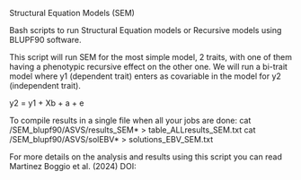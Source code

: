 Structural Equation Models (SEM)

Bash scripts to run Structural Equation models or Recursive models using BLUPF90 software.

This script will run SEM for the most simple model, 2 traits, with one of them having a phenotypic recursive effect on the other one.
We will run a bi-trait model where y1 (dependent trait) enters as covariable in the model for y2 (independent trait).

y2 = y1 + Xb + a + e


To compile results in a single file when all your jobs are done:
cat /SEM_blupf90/ASVS/results_SEM* > table_ALLresults_SEM.txt
cat /SEM_blupf90/ASVS/solEBV* > solutions_EBV_SEM.txt


For more details on the analysis and results using this script you can read Martinez Boggio et al. (2024) DOI:
